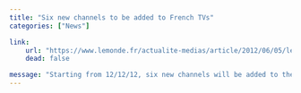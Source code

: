 ```yaml
---
title: "Six new channels to be added to French TVs"
categories: ["News"]

link:
    url: "https://www.lemonde.fr/actualite-medias/article/2012/06/05/les-six-nouvelles-chaines-de-la-tnt-emettront-des-le-12-decembre_1713256_3236.html"
    dead: false

message: "Starting from 12/12/12, six new channels will be added to the TNT, the French base TV service."
---
```

